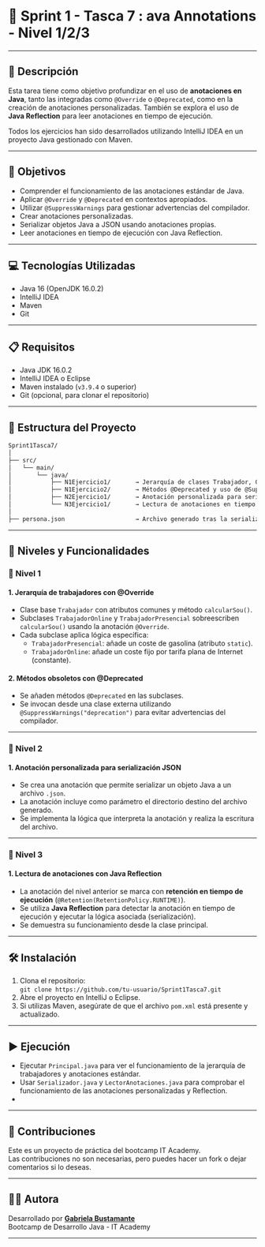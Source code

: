 # 🚨 Sprint 1 - Tasca 7 : ava Annotations - Nivel 1/2/3

---

## 📄 Descripción

Esta tarea tiene como objetivo profundizar en el uso de **anotaciones en Java**, tanto las integradas como `@Override` o `@Deprecated`, como en la creación de anotaciones personalizadas. También se explora el uso de **Java Reflection** para leer anotaciones en tiempo de ejecución.

Todos los ejercicios han sido desarrollados utilizando IntelliJ IDEA en un proyecto Java gestionado con Maven.

---

## 🎯 Objetivos

- Comprender el funcionamiento de las anotaciones estándar de Java.
- Aplicar `@Override` y `@Deprecated` en contextos apropiados.
- Utilizar `@SuppressWarnings` para gestionar advertencias del compilador.
- Crear anotaciones personalizadas.
- Serializar objetos Java a JSON usando anotaciones propias.
- Leer anotaciones en tiempo de ejecución con Java Reflection.

---

## 💻 Tecnologías Utilizadas

- Java 16 (OpenJDK 16.0.2)
- IntelliJ IDEA
- Maven
- Git

---

## 📋 Requisitos

- Java JDK 16.0.2
- IntelliJ IDEA o Eclipse
- Maven instalado (`v3.9.4` o superior)
- Git (opcional, para clonar el repositorio)

---

## 📁 Estructura del Proyecto

```bash
Sprint1Tasca7/
│
├── src/
│   └── main/
│       └── java/
│           ├── N1Ejercicio1/       → Jerarquía de clases Trabajador, Online y Presencial con @Override
│           ├── N1Ejercicio2/       → Métodos @Deprecated y uso de @SuppressWarnings en clase externa
│           ├── N2Ejercicio1/       → Anotación personalizada para serializar objetos a JSON
│           └── N3Ejercicio1/       → Lectura de anotaciones en tiempo de ejecución con Java Reflection
│
├── persona.json                    → Archivo generado tras la serialización del objeto Persona
```

---

## 🧪 Niveles y Funcionalidades

### 🔹 Nivel 1
#### 1. Jerarquía de trabajadores con @Override

- Clase base `Trabajador` con atributos comunes y método `calcularSou()`.
- Subclases `TrabajadorOnline` y `TrabajadorPresencial` sobreescriben `calcularSou()` usando la anotación `@Override`.
- Cada subclase aplica lógica específica:
    - `TrabajadorPresencial`: añade un coste de gasolina (atributo `static`).
    - `TrabajadorOnline`: añade un coste fijo por tarifa plana de Internet (constante).

#### 2. Métodos obsoletos con @Deprecated

- Se añaden métodos `@Deprecated` en las subclases.
- Se invocan desde una clase externa utilizando `@SuppressWarnings("deprecation")` para evitar advertencias del compilador.

---

### 🔸 Nivel 2

#### 1. Anotación personalizada para serialización JSON

- Se crea una anotación que permite serializar un objeto Java a un archivo `.json`.
- La anotación incluye como parámetro el directorio destino del archivo generado.
- Se implementa la lógica que interpreta la anotación y realiza la escritura del archivo.

---

### 🔺 Nivel 3

#### 1. Lectura de anotaciones con Java Reflection

- La anotación del nivel anterior se marca con **retención en tiempo de ejecución** (`@Retention(RetentionPolicy.RUNTIME)`).
- Se utiliza **Java Reflection** para detectar la anotación en tiempo de ejecución y ejecutar la lógica asociada (serialización).
- Se demuestra su funcionamiento desde la clase principal.

---

## 🛠️ Instalación

1. Clona el repositorio:  
   `git clone https://github.com/tu-usuario/Sprint1Tasca7.git`
2. Abre el proyecto en IntelliJ o Eclipse.
3. Si utilizas Maven, asegúrate de que el archivo `pom.xml` está presente y actualizado.

---

## ▶️ Ejecución

- Ejecutar `Principal.java` para ver el funcionamiento de la jerarquía de trabajadores y anotaciones estándar.
- Usar `Serializador.java` y `LectorAnotaciones.java` para comprobar el funcionamiento de las anotaciones personalizadas y Reflection.
-
---

## 🤝 Contribuciones

Este es un proyecto de práctica del bootcamp IT Academy.    
Las contribuciones no son necesarias, pero puedes hacer un fork o dejar comentarios si lo deseas.
  
---

## 👩‍💻 Autora

Desarrollado por **[Gabriela Bustamante](https://github.com/GabyB73)**  
Bootcamp de Desarrollo Java - IT Academy


---
